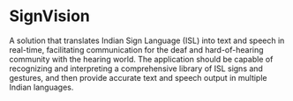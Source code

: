 # SignVision
A solution that translates Indian Sign Language (ISL) into text and speech in real-time, facilitating communication for the deaf and hard-of-hearing community with the hearing world. The application should be capable of recognizing and interpreting a comprehensive library of ISL signs and gestures, and then provide accurate text and speech output in multiple Indian languages.